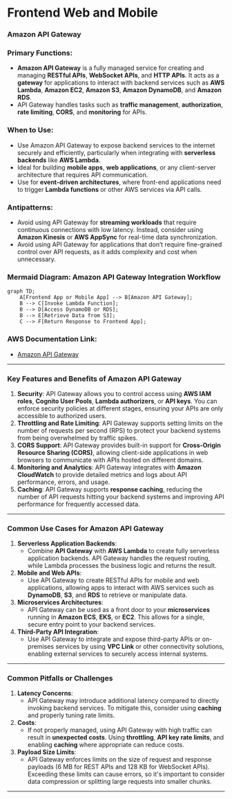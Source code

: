 # Frontend Web and Mobile

### **Amazon API Gateway**

### **Primary Functions:**

- **Amazon API Gateway** is a fully managed service for creating and managing **RESTful APIs**, **WebSocket APIs**, and **HTTP APIs**. It acts as a **gateway** for applications to interact with backend services such as **AWS Lambda**, **Amazon EC2**, **Amazon S3**, **Amazon DynamoDB**, and **Amazon RDS**.
- API Gateway handles tasks such as **traffic management**, **authorization**, **rate limiting**, **CORS**, and **monitoring** for APIs.

### **When to Use:**

- Use Amazon API Gateway to expose backend services to the internet securely and efficiently, particularly when integrating with **serverless backends** like **AWS Lambda**.
- Ideal for building **mobile apps**, **web applications**, or any client-server architecture that requires API communication.
- Use for **event-driven architectures**, where front-end applications need to trigger **Lambda functions** or other AWS services via API calls.

### **Antipatterns:**

- Avoid using API Gateway for **streaming workloads** that require continuous connections with low latency. Instead, consider using **Amazon Kinesis** or **AWS AppSync** for real-time data synchronization.
- Avoid using API Gateway for applications that don’t require fine-grained control over API requests, as it adds complexity and cost when unnecessary.

### **Mermaid Diagram: Amazon API Gateway Integration Workflow**

```mermaid
graph TD;
    A[Frontend App or Mobile App] --> B[Amazon API Gateway];
    B --> C[Invoke Lambda Function];
    B --> D[Access DynamoDB or RDS];
    B --> E[Retrieve Data from S3];
    C --> F[Return Response to Frontend App];

```

### **AWS Documentation Link:**

- [Amazon API Gateway](https://docs.aws.amazon.com/apigateway/latest/developerguide/welcome.html)

---

### **Key Features and Benefits of Amazon API Gateway**

1. **Security**: API Gateway allows you to control access using **AWS IAM roles**, **Cognito User Pools**, **Lambda authorizers**, or **API keys**. You can enforce security policies at different stages, ensuring your APIs are only accessible to authorized users.
2. **Throttling and Rate Limiting**: API Gateway supports setting limits on the number of requests per second (RPS) to protect your backend systems from being overwhelmed by traffic spikes.
3. **CORS Support**: API Gateway provides built-in support for **Cross-Origin Resource Sharing (CORS)**, allowing client-side applications in web browsers to communicate with APIs hosted on different domains.
4. **Monitoring and Analytics**: API Gateway integrates with **Amazon CloudWatch** to provide detailed metrics and logs about API performance, errors, and usage.
5. **Caching**: API Gateway supports **response caching**, reducing the number of API requests hitting your backend systems and improving API performance for frequently accessed data.

---

### **Common Use Cases for Amazon API Gateway**

1. **Serverless Application Backends**:
    - Combine **API Gateway** with **AWS Lambda** to create fully serverless application backends. API Gateway handles the request routing, while Lambda processes the business logic and returns the result.
2. **Mobile and Web APIs**:
    - Use API Gateway to create RESTful APIs for mobile and web applications, allowing apps to interact with AWS services such as **DynamoDB**, **S3**, and **RDS** to retrieve or manipulate data.
3. **Microservices Architectures**:
    - API Gateway can be used as a front door to your **microservices** running in **Amazon ECS**, **EKS**, or **EC2**. This allows for a single, secure entry point to your backend services.
4. **Third-Party API Integration**:
    - Use API Gateway to integrate and expose third-party APIs or on-premises services by using **VPC Link** or other connectivity solutions, enabling external services to securely access internal systems.

---

### **Common Pitfalls or Challenges**

1. **Latency Concerns**:
    - API Gateway may introduce additional latency compared to directly invoking backend services. To mitigate this, consider using **caching** and properly tuning rate limits.
2. **Costs**:
    - If not properly managed, using API Gateway with high traffic can result in **unexpected costs**. Using **throttling**, **API key rate limits**, and enabling **caching** where appropriate can reduce costs.
3. **Payload Size Limits**:
    - API Gateway enforces limits on the size of request and response payloads (6 MB for REST APIs and 128 KB for WebSocket APIs). Exceeding these limits can cause errors, so it's important to consider data compression or splitting large requests into smaller chunks.

---